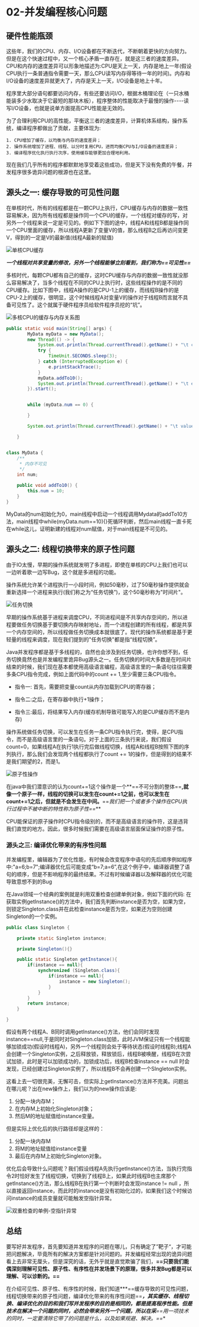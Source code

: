 # 02-并发编程核心问题

## 硬件性能瓶颈

​	这些年，我们的CPU、内存、I/O设备都在不断迭代，不断朝着更快的方向努力。但是在这个快速过程中，又一个核心矛盾一直存在，就是这三者的速度差异。CPU和内存的速度差异可以形象地描述为:CPU是天上一天，内存是地上一年(假设CPU执行一条普通指令需要一天，那么CPU读写内存得等待一年的时间)。内存和I/O设备的速度差异就更大了，内存是天上一天，I/O设备是地上十年。

​	程序里大部分语句都要访问内存，有些还要访问I/O，根据木桶理论在（一只水桶能装多少水取决于它最短的那块木板），程序整体的性能取决于最慢的操作----读写I/O设备，也就是说单方面提高CPU性能是无效的。

​	为了合理利用CPU的高性能，平衡这三者的速度差异，计算机体系结构，操作系统，编译程序都做出了贡献，主要体现为:

	1. CPU增加了缓存，以均衡与内存的速度差异；
 	2. 操作系统增加了进程、线程、以分时复用CPU，进而均衡CPU与I/O设备的速度差异；
 	3. 编译程序优化执行执行次序，使用缓存能够更加合理地利用。

现在我们几乎所有的程序都默默地享受着这些成功，但是天下没有免费的午餐，并发程序很多诡异问题的根源也在这里。

## 源头之一: 缓存导致的可见性问题



​	在单核时代，所有的线程都是在一颗CPU上执行，CPU缓存与内存的数据一致性容易解决，因为所有线程都是操作同一个CPU的缓存，一个线程对缓存的写，对另外一个线程来说一定是可见的。例如下下图的途中，线程A和线程B都是操作同一个CPU里面的缓存，所以线程A更新了变量V的值，那么线程B之后再访问变更V，得到的一定是V的最新值(线程A最新的赋值)

![单核CPU缓存](./images/one-cpu.png)

​	***一个线程对共享变量的修改，另外一个线程能够立刻看到，我们称为==可见性==***

​	多核时代，每颗CPU都有自己的缓存，这时CPU缓存与内存的数据一致性就没那么容易解决了，当多个线程在不同的CPU上执行时，这些线程操作的是不同的CPU缓存。比如下图中，线程A操作的是CPU-1上的缓存，而线程B操作的是CPU-2上的缓存，很明显，这个时候线程A对变量V的操作对于线程B而言就不具备可见性了。这个就属于硬件程序员给软件程序员挖的“坑”。

![多核CPU的缓存与内存关系图](./images/n-cpu.png)

```java
public static void main(String[] args) {
        MyData myData = new MyData();
        new Thread(() -> {
            System.out.println(Thread.currentThread().getName() + "\t come in.");
            try {
                TimeUnit.SECONDS.sleep(3);
            } catch (InterruptedException e) {
                e.printStackTrace();
            }
            myData.addTo10();
            System.out.println(Thread.currentThread().getName() + "\t end. value=" + myData.num);
        }).start();


        while (myData.num == 0) {

        }

        System.out.println(Thread.currentThread().getName() + "\t value=" + myData.num);

    }


class MyData {
    /**
     * 内存不可见
     */
    int num;

    public void addTo10() {
        this.num = 10;
    }
}
```



​	MyData的num初始化为0，main线程中启动一个线程调用Mydata的addTo10方法，main线程中while(myData.num==10){}死循环判断，然后main线程一直卡死在while这儿，证明新建的线程对num赋值，对于main线程是不可见的。

## 源头之二: 线程切换带来的原子性问题

​	由于IO太慢，早期的操作系统就发明了多进程，即使在单核的CPU上我们也可以一边听着歌一边写Bug，这个就是多进程的功能。

​	操作系统允许某个进程执行一小段时间，例如50毫秒，过了50毫秒操作提供就会重新选择一个进程来执行(我们称之为“任务切换”)，这个50毫秒称为"时间片"。

![任务切换](./images/time-qp.png)

​	早期的操作系统基于进程来调度CPU，不同进程间是不共享内存空间的，所以进程要做任务切换基于要切换内存映射地址，而一个进程创建的所有线程，都是共享一个内存空间的，所以线程做任务切换成本就很底了。现代的操作系统都是基于更轻量的线程来调度，现在我们提到的"任务切换"都是指“线程切换”。

​	Java并发程序都是基于多线程的，自然也会涉及到任务切换，也许你想不到，任务切换竟然也是并发编程里诡异Bug源头之一。任务切换的时间大多数是在时间片结束的时候，我们现在基本都使用高级语言编程，高级语言里的一条语句往往需要多条CPU指令完成，例如上面代码中的count += 1,至少需要三条CPU指令。

* 指令一: 首先，需要把变量count从内存加载到CPU的寄存器；

* 指令二:之后，在寄存器中执行+1操作；

* 指令三:最后，将结果写入内存(缓存机制导致可能写入的是CUP缓存而不是内存)

  

​      操作系统做任务切换，可以发生在任务一条CPU指令执行完，使得，是CPU指令，而不是高级语言里的一条语句。对于上面的三条执行来说，我们假设count=0，如果线程A在执行1执行完后做线程切换，线程A和线程B按照下图的序列执行，那么我们会发现两个线程都执行了count += 1的操作，但是得到的结果不是我们期望的2，而是1。

![原子性操作](./images/yuanzi-add.png)

在java中我们潜意识的认为count+=1这个操作是一个**==不可分割的整体==**,就像一个原子一样，线程的切换可以发生在count+=1之前，也可以发生在count+=1之后，但就是不会发生在中间。**==*我们把一个或者多个操作在CPU执行过程中不被中断的特性称为原子性==***

​	CPU能保证的原子操作时CPU指令级别的，而不是高级语言的操作符，这是违背我们直觉的地方。因此，很多时候我们需要在高级语言层面保证操作的原子性。

### 源头之三: 编译优化带来的有序性问题

​	并发编程里，编辑器为了优化性能，有时候会改变程序中语句的先后顺序例如程序中:"a=6;b=7";编译器优化后可能变成“b=7;a=6”,在这个例子中，编译器调整了语句的顺序，但是不影响程序的最终结果。不过有时候编译器以及解释器的优化可能导致意想不到的Bug

​	在Java领域一个经典的案例就是利用双重检查创建单例对象，例如下面的代码: 在获取实例getInstance()的方法中，我们首先判断instance是否为空，如果为空，则锁定Singleton.class并在此检查instance是否为空，如果还为空则创建Singleton的一个实例。

```java
public class Singleton {

    private static Singleton instance;

    private Singleton(){}

    public static Singleton getInstance(){
        if(instance == null){
            synchronized (Singleton.class){
                if(instance == null){
                    instance = new Singleton();
                }
            }
        }
        return instance;
    }

}
```

​	假设有两个线程A、B同时调用getInstance()方法，他们会同时发现instance==null,于是同时对Singleton.class加锁，此时JVM保证只有一个线程能够加锁成功(假设时线程A)，另外一个线程则会处于等待状态(假设时线程B);线程A会创建一个Singleton实例，之后释放锁，释放锁后，线程B被唤醒，线程B在次尝试加锁，此时是可以加锁成功的，加锁成功后，线程B检查instance == null 时会发现，已经创建过Singleton实例了，所以线程B不会再创建一个SIngleton实例。

​	这看上去一切很完美，无懈可击，但实际上getInstance()方法并不完美。问题出在哪儿呢？出在new操作上，我们以为的new操作应该是:

1. 分配一块内存M；
2. 在内存M上初始化Singleton对象；
3. 然后M的地址赋值给instance变量。

但是实际上优化后的执行路径却是这样的：

1. 分配一块内存M
2. 将M的地址赋值给instance变量
3. 最后在内存M上初始化Singleton对象。





  优化后会导致什么问题呢？我们假设线程A先执行getInstance()方法，当执行完指令2时恰好发生了线程切换，切换到了线程B上，如果此时线程B也主席那个getInstance()方法，那么线程B在执行第一个判断时会发现instance != null ，所以直接返回instance，而此时的instance是没有初始化过的，如果我们这个时候访问instance的成员变量就可能触发空指针异常。

![双重检查的单例-空指针异常](./images/singleton-nopint.png)



## 总结

​	要写好并发程序，首先要知道并发程序的问题在哪儿，只有确定了”靶子“，才可能把问题解决，毕竟所有的解决方案都是针对问题的。并发编程经常出现的诡异问题看上去非常无厘头，但是深究的话，无外乎就是直觉欺骗了我们，**==只要我们能偶深刻理解可见性、原子性、有序性在并发场景下的原理，很多并发Bug都是可以理解、可以诊断的。==**

​	在介绍可见性、原子性、有序性的时候，我们知道***==缓存导致的可见性问题，线程切换带来的原子性问题，编译优化带来的有序性问题==***，其实缓存、线程切换、编译优化的目的和我们写并发程序的目的是相同的，都是提高程序性能。但是技术在解决一个问题的同时，必然会带来另外一个问题，所以在采**==用一项技术的同时，一定要清除它带了的问题是什么，以及如果规避、解决。==**

